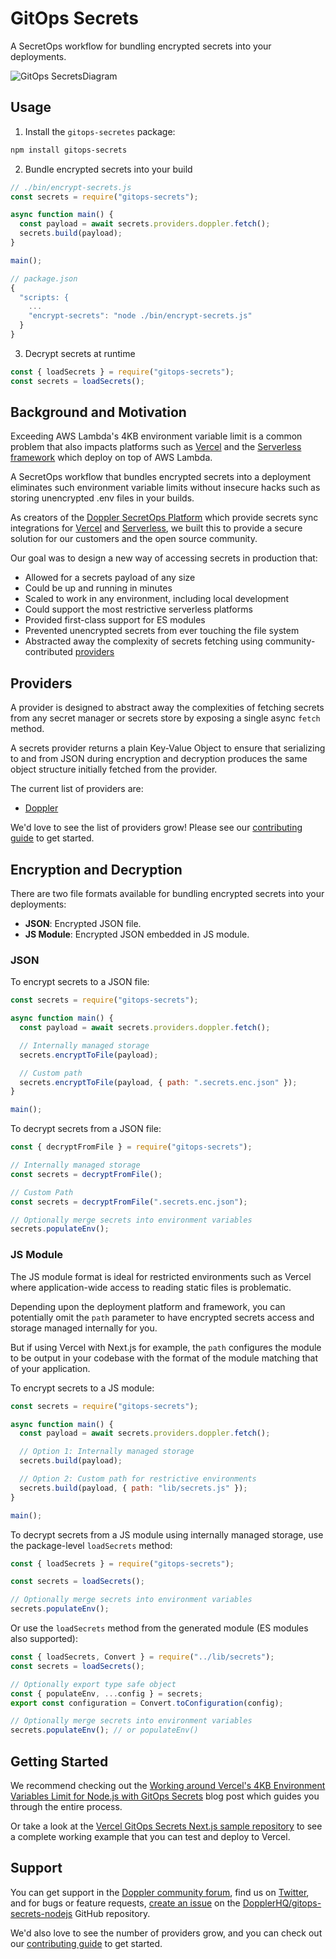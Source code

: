 # GitOps Secrets

A SecretOps workflow for bundling encrypted secrets into your deployments.

![GitOps SecretsDiagram](https://user-images.githubusercontent.com/133014/158977309-ce9efc17-ba94-4cb7-a7a4-bdb101a67e6d.jpg)

## Usage

1. Install the `gitops-secretes` package:

```sh
npm install gitops-secrets
```

2. Bundle encrypted secrets into your build

```js
// ./bin/encrypt-secrets.js
const secrets = require("gitops-secrets");

async function main() {
  const payload = await secrets.providers.doppler.fetch();
  secrets.build(payload);
}

main();
```

```js
// package.json
{
  "scripts: {
    ...
    "encrypt-secrets": "node ./bin/encrypt-secrets.js"
  }
}
```

3. Decrypt secrets at runtime

```js
const { loadSecrets } = require("gitops-secrets");
const secrets = loadSecrets();
```

## Background and Motivation

Exceeding AWS Lambda's 4KB environment variable limit is a common problem that also impacts platforms such as [Vercel](https://vercel.com/support/articles/how-do-i-workaround-vercel-s-4-kb-environment-variables-limit) and the [Serverless framework](https://www.serverless.com/framework/docs/providers/aws/guide/variables) which deploy on top of AWS Lambda.

A SecretOps workflow that bundles encrypted secrets into a deployment eliminates such environment variable limits without insecure hacks such as storing unencrypted .env files in your builds.

As creators of the [Doppler SecretOps Platform](https://www.doppler.com/) which provide secrets sync integrations for [Vercel](https://vercel.com/integrations/doppler) and [Serverless](https://docs.doppler.com/docs/enclave-installation-serverless), we built this to provide a secure solution for our customers and the open source community.

Our goal was to design a new way of accessing secrets in production that:

- Allowed for a secrets payload of any size
- Could be up and running in minutes
- Scaled to work in any environment, including local development
- Could support the most restrictive serverless platforms
- Provided first-class support for ES modules
- Prevented unencrypted secrets from ever touching the file system
- Abstracted away the complexity of secrets fetching using community-contributed [providers](./src/providers/)

## Providers

A provider is designed to abstract away the complexities of fetching secrets from any secret manager or secrets store by exposing a single async `fetch` method.

A secrets provider returns a plain Key-Value Object to ensure that serializing to and from JSON during encryption and decryption produces the same object structure initially fetched from the provider.

The current list of providers are:

- [Doppler](./src/providers/doppler.js)

We'd love to see the list of providers grow! Please see our [contributing guide](CONTRIBUTING.md) to get started.

## Encryption and Decryption

There are two file formats available for bundling encrypted secrets into your deployments:

- **JSON**: Encrypted JSON file.
- **JS Module**: Encrypted JSON embedded in JS module.

### JSON

To encrypt secrets to a JSON file:

```js
const secrets = require("gitops-secrets");

async function main() {
  const payload = await secrets.providers.doppler.fetch();

  // Internally managed storage
  secrets.encryptToFile(payload);

  // Custom path
  secrets.encryptToFile(payload, { path: ".secrets.enc.json" });
}

main();
```

To decrypt secrets from a JSON file:

```js
const { decryptFromFile } = require("gitops-secrets");

// Internally managed storage
const secrets = decryptFromFile();

// Custom Path
const secrets = decryptFromFile(".secrets.enc.json");

// Optionally merge secrets into environment variables
secrets.populateEnv();
```

### JS Module

The JS module format is ideal for restricted environments such as Vercel where application-wide access to reading static files is problematic.

Depending upon the deployment platform and framework, you can potentially omit the `path` parameter to have encrypted secrets access and storage managed internally for you.

But if using Vercel with Next.js for example, the `path` configures the module to be output in your codebase with the format of the module matching that of your application.

To encrypt secrets to a JS module:

```js
const secrets = require("gitops-secrets");

async function main() {
  const payload = await secrets.providers.doppler.fetch();

  // Option 1: Internally managed storage
  secrets.build(payload);

  // Option 2: Custom path for restrictive environments
  secrets.build(payload, { path: "lib/secrets.js" });
}

main();
```

To decrypt secrets from a JS module using internally managed storage, use the package-level `loadSecrets` method:

```js
const { loadSecrets } = require("gitops-secrets");

const secrets = loadSecrets();

// Optionally merge secrets into environment variables
secrets.populateEnv();
```

Or use the `loadSecrets` method from the generated module (ES modules also supported):

```ts
const { loadSecrets, Convert } = require("../lib/secrets");
const secrets = loadSecrets();

// Optionally export type safe object
const { populateEnv, ...config } = secrets;
export const configuration = Convert.toConfiguration(config);

// Optionally merge secrets into environment variables
secrets.populateEnv(); // or populateEnv()
```

## Getting Started

We recommend checking out the [Working around Vercel's 4KB Environment Variables Limit for Node.js with GitOps Secrets](https://hashnode.com/preview/623404babef4c71aa6f0d65e) blog post which guides you through the entire process.

Or take a look at the [Vercel GitOps Secrets Next.js sample repository](https://github.com/DopplerUniversity/vercel-gitops-secrets-nextjs) to see a complete working example that you can test and deploy to Vercel.

## Support

You can get support in the [Doppler community forum](https://community.doppler.com/), find us on [Twitter](https://twitter.com/doppler), and for bugs or feature requests, [create an issue](https://github.com/DopplerHQ/gitops-secrets-nodejs/issues) on the [DopplerHQ/gitops-secrets-nodejs](https://github.com/DopplerHQ/gitops-secrets-nodejs) GitHub repository.

We'd also love to see the number of providers grow, and you can check out our [contributing guide](CONTRIBUTING.md) to get started.

